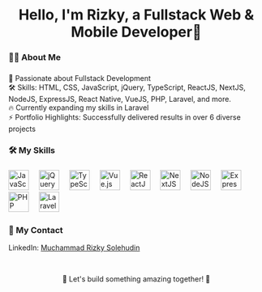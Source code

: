 
<h1 align="center">Hello, I'm Rizky, a Fullstack Web & Mobile Developer👋</h1>

###

<h3 align="left">🧑‍💻 About Me</h3> 

###

<p align="left">
  🚀 Passionate about Fullstack Development<br>
  🛠 Skills: HTML, CSS, JavaScript, jQuery, TypeScript, ReactJS, NextJS, NodeJS, ExpressJS, React Native, VueJS, PHP, Laravel, and more.<br>
  🔥 Currently expanding my skills in Laravel<br>
  ⚡ Portfolio Highlights: Successfully delivered results in over 6 diverse projects
</p>

###

<h3 align="left">🛠 My Skills</h3>

###

<div align="left">
<img src="https://cdn.jsdelivr.net/gh/devicons/devicon/icons/javascript/javascript-original.svg" height="40" alt="JavaScript logo" />
<img width="12" />
<img src="https://cdn.jsdelivr.net/gh/devicons/devicon/icons/jquery/jquery-original-wordmark.svg" height="40" alt="jQuery logo" />
<img width="12" />
<img src="https://cdn.jsdelivr.net/gh/devicons/devicon/icons/typescript/typescript-original.svg" height="40" alt="TypeScript logo" /> 
<img width="12" />
<img src="https://cdn.jsdelivr.net/gh/devicons/devicon/icons/vuejs/vuejs-original.svg" height="40" alt="Vue.js logo" />
<img width="12" />
<img src="https://cdn.jsdelivr.net/gh/devicons/devicon/icons/react/react-original.svg" height="40" alt="ReactJS logo" />
<img width="12" />
<img src="https://cdn.jsdelivr.net/gh/devicons/devicon/icons/nextjs/nextjs-original-wordmark.svg" height="40" alt="NextJS logo" />
<img width="12" />
<img src="https://cdn.jsdelivr.net/gh/devicons/devicon/icons/nodejs/nodejs-original-wordmark.svg" height="40" alt="NodeJS logo" />
<img width="12" />
<img src="https://cdn.jsdelivr.net/gh/devicons/devicon/icons/express/express-original-wordmark.svg" height="40" alt="ExpressJS logo" />
<img width="12" />
<img src="https://cdn.jsdelivr.net/gh/devicons/devicon/icons/php/php-original.svg" height="40" alt="PHP logo" />
<img width="12" />
<img src="https://cdn.jsdelivr.net/gh/devicons/devicon/icons/laravel/laravel-plain-wordmark.svg" height="40" alt="Laravel logo" />
<img width="12" />

</div>

###

<h3 align="left">📩 My Contact </h3> 

LinkedIn: [Muchammad Rizky Solehudin](https://www.linkedin.com/in/muchammad-rizky-solehudin/) 

<br>

<p align="center">
  🌟 Let's build something amazing together! 🌟
</p>

